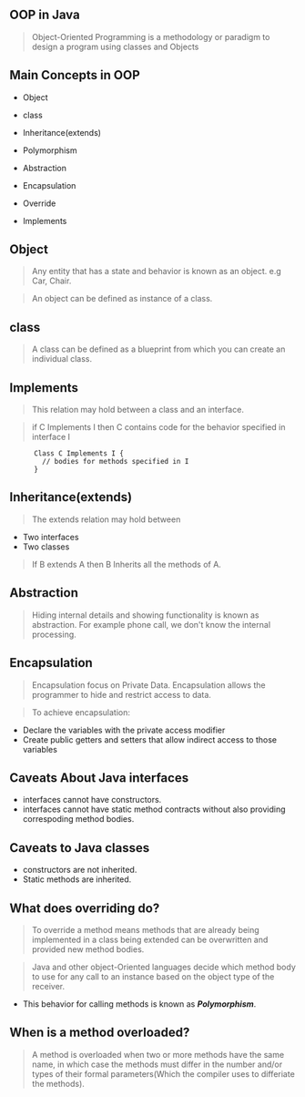 ## OOP in Java

> Object-Oriented Programming is a methodology or paradigm to design a program using classes and Objects

## Main Concepts in OOP

- Object
- class
- Inheritance(extends)
- Polymorphism
- Abstraction
- Encapsulation


- Override
- Implements

## Object 

> Any entity that has a state and behavior is known as an object.
e.g Car, Chair.

> An object can be defined as instance of a class.

## class

> A class can be defined as a blueprint from which you can create an individual class.


## Implements
> This relation may hold between a class and an interface.

> if C Implements I then C contains code for the behavior specified in interface I 

          Class C Implements I {
            // bodies for methods specified in I
          }

## Inheritance(extends)

> The extends relation may hold between 
- Two interfaces
- Two classes

> If B extends A then B Inherits all the methods of A.

## Abstraction

> Hiding internal details and showing functionality is known as abstraction. For example phone call, we don't know the internal processing.

## Encapsulation
> Encapsulation focus on Private Data. Encapsulation allows the programmer to hide and restrict access to data. 

> To achieve encapsulation:
  - Declare the variables with the private access modifier
  - Create public getters and setters that allow indirect access to those variables

## Caveats About Java interfaces
- interfaces cannot have constructors.
- interfaces cannot have static method contracts without also providing correspoding method bodies.

## Caveats to Java classes
- constructors are not inherited.
- Static methods are inherited.

## What does overriding do?
> To override a method means methods that are already being implemented in a class being extended can be overwritten and provided new method bodies.

> Java and other object-Oriented languages decide which method body to use for any call to an instance based on the object type of the receiver.
- This behavior for calling methods is known as ___Polymorphism___.

## When is a method overloaded?
> A method is overloaded when two or more methods have the same name, in which case the methods must differ in the number and/or types of their formal parameters(Which the compiler uses to differiate the methods).

